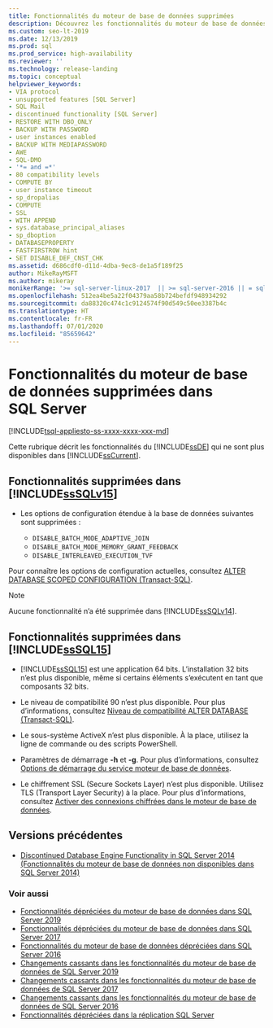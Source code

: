 ```yaml
---
title: Fonctionnalités du moteur de base de données supprimées
description: Découvrez les fonctionnalités du moteur de base de données qui ont été supprimées dans SQL Server 2019 (15.x), SQL Server 2016 (13.x) et les versions précédentes.
ms.custom: seo-lt-2019
ms.date: 12/13/2019
ms.prod: sql
ms.prod_service: high-availability
ms.reviewer: ''
ms.technology: release-landing
ms.topic: conceptual
helpviewer_keywords:
- VIA protocol
- unsupported features [SQL Server]
- SQL Mail
- discontinued functionality [SQL Server]
- RESTORE WITH DBO_ONLY
- BACKUP WITH PASSWORD
- user instances enabled
- BACKUP WITH MEDIAPASSWORD
- AWE
- SQL-DMO
- '*= and =*'
- 80 compatibility levels
- COMPUTE BY
- user instance timeout
- sp_dropalias
- COMPUTE
- SSL
- WITH APPEND
- sys.database_principal_aliases
- sp_dboption
- DATABASEPROPERTY
- FASTFIRSTROW hint
- SET DISABLE_DEF_CNST_CHK
ms.assetid: d686cdf0-d11d-4dba-9ec8-de1a5f189f25
author: MikeRayMSFT
ms.author: mikeray
monikerRange: '>= sql-server-linux-2017  || >= sql-server-2016 || = sqlallproducts-allversions'
ms.openlocfilehash: 512ea4be5a22f04379aa58b724befdf948934292
ms.sourcegitcommit: da88320c474c1c9124574f90d549c50ee3387b4c
ms.translationtype: HT
ms.contentlocale: fr-FR
ms.lasthandoff: 07/01/2020
ms.locfileid: "85659642"
---
```

# <a name="discontinued-database-engine-functionality-in-sql-server"></a>Fonctionnalités du moteur de base de données supprimées dans SQL Server
[!INCLUDE[tsql-appliesto-ss-xxxx-xxxx-xxx-md](../includes/applies-to-version/sqlserver.md)]

  Cette rubrique décrit les fonctionnalités du [!INCLUDE[ssDE](../includes/ssde-md.md)] qui ne sont plus disponibles dans [!INCLUDE[ssCurrent](../includes/ssnoversion-md.md)].  

## <a name="discontinued-features-in-sssqlv15"></a>Fonctionnalités supprimées dans [!INCLUDE[ssSQLv15](../includes/sssqlv15-md.md)]  

- Les options de configuration étendue à la base de données suivantes sont supprimées :

  - `DISABLE_BATCH_MODE_ADAPTIVE_JOIN`
  - `DISABLE_BATCH_MODE_MEMORY_GRANT_FEEDBACK`
  - `DISABLE_INTERLEAVED_EXECUTION_TVF`

Pour connaître les options de configuration actuelles, consultez [ALTER DATABASE SCOPED CONFIGURATION (Transact-SQL)](../t-sql/statements/alter-database-scoped-configuration-transact-sql.md).

>[!NOTE]
>Aucune fonctionnalité n’a été supprimée dans [!INCLUDE[ssSQLv14](../includes/sssqlv14-md.md)].

## <a name="discontinued-features-in-sssql15"></a>Fonctionnalités supprimées dans [!INCLUDE[ssSQL15](../includes/sssql15-md.md)]

- [!INCLUDE[ssSQL15](../includes/sssql15-md.md)] est une application 64 bits. L’installation 32 bits n’est plus disponible, même si certains éléments s’exécutent en tant que composants 32 bits.  

- Le niveau de compatibilité 90 n’est plus disponible. Pour plus d’informations, consultez [Niveau de compatibilité ALTER DATABASE &#40;Transact-SQL&#41;](../t-sql/statements/alter-database-transact-sql-compatibility-level.md).  

- Le sous-système ActiveX n’est plus disponible. À la place, utilisez la ligne de commande ou des scripts PowerShell.

- Paramètres de démarrage **-h** et **-g**. Pour plus d’informations, consultez [Options de démarrage du service moteur de base de données](https://docs.microsoft.com/sql/database-engine/configure-windows/database-engine-service-startup-options?view=sql-server-2014).

- Le chiffrement SSL (Secure Sockets Layer) n’est plus disponible. Utilisez TLS (Transport Layer Security) à la place. Pour plus d’informations, consultez [Activer des connexions chiffrées dans le moteur de base de données](../database-engine/configure-windows/enable-encrypted-connections-to-the-database-engine.md).

## <a name="previous-versions"></a>Versions précédentes

- [Discontinued Database Engine Functionality in SQL Server 2014 (Fonctionnalités du moteur de base de données non disponibles dans SQL Server 2014)](https://docs.microsoft.com/sql/database-engine/discontinued-database-engine-functionality-in-sql-server-2016?view=sql-server-2014)

### <a name="see-also"></a>Voir aussi

- [Fonctionnalités dépréciées du moteur de base de données dans SQL Server 2019](deprecated-database-engine-features-in-sql-server-version-15.md)
- [Fonctionnalités dépréciées du moteur de base de données dans SQL Server 2017](deprecated-database-engine-features-in-sql-server-2017.md)
- [Fonctionnalités du moteur de base de données dépréciées dans SQL Server 2016](../database-engine/deprecated-database-engine-features-in-sql-server-2016.md)
- [Changements cassants dans les fonctionnalités du moteur de base de données de SQL Server 2019](breaking-changes-to-database-engine-features-in-sql-server-version-15.md)
- [Changements cassants dans les fonctionnalités du moteur de base de données de SQL Server 2017](breaking-changes-to-database-engine-features-in-sql-server-2017.md)
- [Changements cassants dans les fonctionnalités du moteur de base de données de SQL Server 2016](breaking-changes-to-database-engine-features-in-sql-server-2016.md)
- [Fonctionnalités dépréciées dans la réplication SQL Server](../relational-databases/replication/deprecated-features-in-sql-server-replication.md)